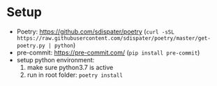  # Setup

 - Poetry: https://github.com/sdispater/poetry (`curl -sSL https://raw.githubusercontent.com/sdispater/poetry/master/get-poetry.py | python`)
 - pre-commit: https://pre-commit.com/ (`pip install pre-commit`)
 - setup python environment:
    1. make sure python3.7 is active
    2. run in root folder: `poetry install`
